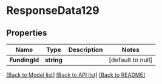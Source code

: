 # ResponseData129

## Properties
Name | Type | Description | Notes
------------ | ------------- | ------------- | -------------
**FundingId** | **string** |  | [default to null]

[[Back to Model list]](../README.md#documentation-for-models) [[Back to API list]](../README.md#documentation-for-api-endpoints) [[Back to README]](../README.md)

